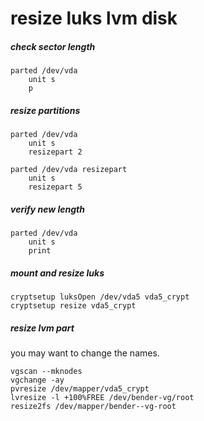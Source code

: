 # resize luks lvm disk

##### check sector length

```
parted /dev/vda
	unit s
	p
```

##### resize partitions

```
parted /dev/vda
	unit s
	resizepart 2
	
parted /dev/vda resizepart
	unit s
	resizepart 5
```

##### verify new length

```
parted /dev/vda
	unit s
	print
```

##### mount and resize luks

```
cryptsetup luksOpen /dev/vda5 vda5_crypt
cryptsetup resize vda5_crypt
```

##### resize lvm part

you may want to change the names.

```
vgscan --mknodes
vgchange -ay
pvresize /dev/mapper/vda5_crypt
lvresize -l +100%FREE /dev/bender-vg/root
resize2fs /dev/mapper/bender--vg-root
```